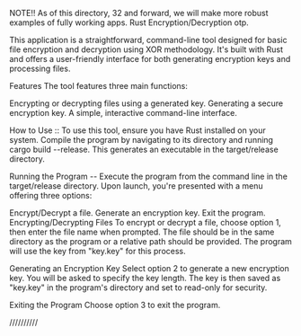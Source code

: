 NOTE!! As of this directory, 32 and forward, we will make more robust examples of fully working apps. 
Rust Encryption/Decryption otp.


This application is a straightforward, command-line tool designed for basic file encryption and decryption using XOR methodology. It's built with Rust and offers a user-friendly interface for both generating encryption keys and processing files.

Features
The tool features three main functions:

Encrypting or decrypting files using a generated key.
Generating a secure encryption key.
A simple, interactive command-line interface.

How to Use ::
To use this tool, ensure you have Rust installed on your system. Compile the program by navigating to its directory and running cargo build --release. This generates an executable in the target/release directory.

Running the Program --
Execute the program from the command line in the target/release directory. Upon launch, you're presented with a menu offering three options:

Encrypt/Decrypt a file.
Generate an encryption key.
Exit the program.
Encrypting/Decrypting Files
To encrypt or decrypt a file, choose option 1, then enter the file name when prompted. The file should be in the same directory as the program or a relative path should be provided. The program will use the key from "key.key" for this process.

Generating an Encryption Key
Select option 2 to generate a new encryption key. You will be asked to specify the key length. The key is then saved as "key.key" in the program's directory and set to read-only for security.

Exiting the Program
Choose option 3 to exit the program.



//////////


